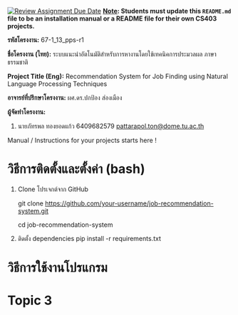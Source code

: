 [![Review Assignment Due Date](https://classroom.github.com/assets/deadline-readme-button-22041afd0340ce965d47ae6ef1cefeee28c7c493a6346c4f15d667ab976d596c.svg)](https://classroom.github.com/a/w8H8oomW)
**<ins>Note</ins>: Students must update this `README.md` file to be an installation manual or a README file for their own CS403 projects.**

**รหัสโครงงาน:** 67-1_13_pps-r1

**ชื่อโครงงาน (ไทย):** ระบบแนะนำอัตโนมัติสำหรับการหางานโดยใช้เทคนิคการประมวลผล
 ภาษาธรรมชาติ 

**Project Title (Eng):** Recommendation System for Job Finding using Natural Language 
Processing Techniques

**อาจารย์ที่ปรึกษาโครงงาน:** ผศ.ดร.ปกป้อง ส่องเมือง

**ผู้จัดทำโครงงาน:**
1. นายภัทรพล ทองยอดแก้ว  6409682579  pattarapol.ton@dome.tu.ac.th
   
Manual / Instructions for your projects starts here !
#  วิธีการติดตั้งและตั้งค่า (bash)
   1. Clone โปรเจกต์จาก GitHub

        git clone https://github.com/your-username/job-recommendation-system.git

        cd job-recommendation-system
   3. ติดตั้ง dependencies
        pip install -r requirements.txt
# วิธีการใช้งานโปรแกรม
# Topic 3
